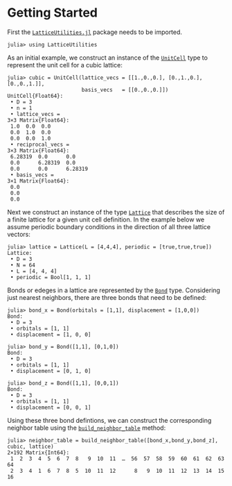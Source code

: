 # Getting Started

First the [`LatticeUtilities.jl`](https://cohensbw.github.io/LatticeUtilities.jl/dev/)
package needs to be imported.

```jldoctest getting_started
julia> using LatticeUtilities
```

As an initial example, we construct an instance of the [`UnitCell`](@ref) type
to represent the unit cell for a cubic lattice:

```jldoctest getting_started
julia> cubic = UnitCell(lattice_vecs = [[1.,0.,0.], [0.,1.,0.], [0.,0.,1.]],
                        basis_vecs   = [[0.,0.,0.]])
UnitCell{Float64}:
 • D = 3
 • n = 1
 • lattice_vecs =
3×3 Matrix{Float64}:
 1.0  0.0  0.0
 0.0  1.0  0.0
 0.0  0.0  1.0
 • reciprocal_vecs =
3×3 Matrix{Float64}:
 6.28319  0.0      0.0
 0.0      6.28319  0.0
 0.0      0.0      6.28319
 • basis_vecs =
3×1 Matrix{Float64}:
 0.0
 0.0
 0.0
```

Next we construct an instance of the type [`Lattice`](@ref) that describes the size
of a finite lattice for a given unit cell definition. In the example below we assume
periodic boundary conditions in the direction of all three lattice vectors:

```jldoctest getting_started
julia> lattice = Lattice(L = [4,4,4], periodic = [true,true,true])
Lattice:
 • D = 3
 • N = 64
 • L = [4, 4, 4]
 • periodic = Bool[1, 1, 1]
```

Bonds or edeges in a lattice are represented by the [`Bond`](@ref) type.
Considering just nearest neighbors, there are three bonds that need to be defined:

```jldoctest getting_started
julia> bond_x = Bond(orbitals = [1,1], displacement = [1,0,0])
Bond:
 • D = 3
 • orbitals = [1, 1]
 • displacement = [1, 0, 0]

julia> bond_y = Bond([1,1], [0,1,0])
Bond:
 • D = 3
 • orbitals = [1, 1]
 • displacement = [0, 1, 0]

julia> bond_z = Bond([1,1], [0,0,1])
Bond:
 • D = 3
 • orbitals = [1, 1]
 • displacement = [0, 0, 1]
```

Using these three bond defintions, we can construct the corresponding neighbor table
using the [`build_neighbor_table`](@ref) method:

```jldoctest getting_started
julia> neighbor_table = build_neighbor_table([bond_x,bond_y,bond_z], cubic, lattice)
2×192 Matrix{Int64}:
 1  2  3  4  5  6  7  8   9  10  11  …  56  57  58  59  60  61  62  63  64
 2  3  4  1  6  7  8  5  10  11  12      8   9  10  11  12  13  14  15  16
```
